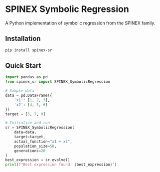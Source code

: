 # SPINEX Symbolic Regression

A Python implementation of symbolic regression from the SPINEX family.

## Installation

```bash
pip install spinex-sr
```

## Quick Start

```python
import pandas as pd
from spinex_sr import SPINEX_SymbolicRegression

# Sample data
data = pd.DataFrame({
    'x1': [1, 2, 3],
    'x2': [4, 5, 6]
})
target = [5, 7, 9]

# Initialize and run
sr = SPINEX_SymbolicRegression(
    data=data,
    target=target,
    actual_function="x1 + x2",
    population_size=50,
    generations=20
)
best_expression = sr.evolve()
print(f"Best expression found: {best_expression}")
```